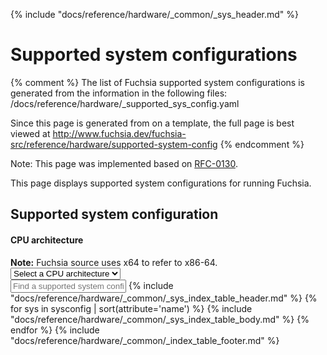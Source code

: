 {% include "docs/reference/hardware/_common/_sys_header.md" %}

# Supported system configurations

{% comment %}
The list of Fuchsia supported system configurations is generated from the
information in the following files:
/docs/reference/hardware/_supported_sys_config.yaml

Since this page is generated from on a template, the full page is best viewed at
http://www.fuchsia.dev/fuchsia-src/reference/hardware/supported-system-config
{% endcomment %}

Note: This page was implemented based on
[RFC-0130](/docs/contribute/governance/rfcs/0130_supported_hardware.md).

This page displays supported system configurations for running Fuchsia.

<a name="system-config"><h2>Supported system configuration</h2></a>
<div class="form-checkbox">
  <h4 class="showalways">CPU architecture</h4>
  <aside class="note"><b>Note:</b> Fuchsia source uses x64 to refer to x86-64.</aside>
<devsite-select id="filter-selection">
  <select>
  <option>Select a CPU architecture</option>
  {% for arc in architecture %}
    {% set found=false %}
    {% for sys in sysconfig %}
          {% if arc == sys.architecture %}
            {% set found=true %}
          {% endif %}
    {% endfor %}
    {% if found %}
      <option>{{ arc }}</option>
    {% endif %}
  {% endfor %}
  </select>
</devsite-select>
  <devsite-filter match="all" select-el-container-id="filter-selection" sortable="0">
  <br>
  <input type="text" placeholder="Find a supported system configuration" column="all">
{% include "docs/reference/hardware/_common/_sys_index_table_header.md" %}
{% for sys in sysconfig | sort(attribute='name') %}
        {% include "docs/reference/hardware/_common/_sys_index_table_body.md" %}
{% endfor %}
{% include "docs/reference/hardware/_common/_index_table_footer.md" %}
</div>
